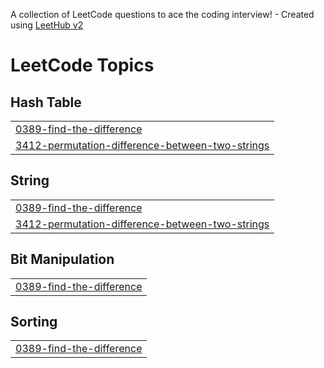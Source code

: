 A collection of LeetCode questions to ace the coding interview! - Created using [LeetHub v2](https://github.com/arunbhardwaj/LeetHub-2.0)
<!---LeetCode Topics Start-->
# LeetCode Topics
## Hash Table
|  |
| ------- |
| [0389-find-the-difference](https://github.com/KumarGaurav2157/Leetcode/tree/master/0389-find-the-difference) |
| [3412-permutation-difference-between-two-strings](https://github.com/KumarGaurav2157/Leetcode/tree/master/3412-permutation-difference-between-two-strings) |
## String
|  |
| ------- |
| [0389-find-the-difference](https://github.com/KumarGaurav2157/Leetcode/tree/master/0389-find-the-difference) |
| [3412-permutation-difference-between-two-strings](https://github.com/KumarGaurav2157/Leetcode/tree/master/3412-permutation-difference-between-two-strings) |
## Bit Manipulation
|  |
| ------- |
| [0389-find-the-difference](https://github.com/KumarGaurav2157/Leetcode/tree/master/0389-find-the-difference) |
## Sorting
|  |
| ------- |
| [0389-find-the-difference](https://github.com/KumarGaurav2157/Leetcode/tree/master/0389-find-the-difference) |
<!---LeetCode Topics End-->